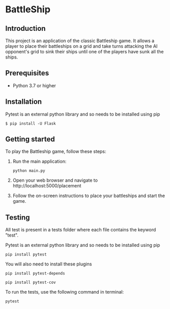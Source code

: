# BattleShip

## Introduction
This project is an application of the classic Battleship game. It allows a player to place their battleships on a grid and take turns attacking the AI opponent's grid to sink their ships until one of the players have sunk all the ships.

## Prerequisites

- Python 3.7 or higher

## Installation
Pytest is an external python library and so needs to be installed using pip

`$ pip install -U Flask`

## Getting started
To play the Battleship game, follow these steps:
1) Run the main application:

   `python main.py`
3) Open your web browser and navigate to http://localhost:5000/placement
4) Follow the on-screen instructions to place your battleships and start the game.

## Testing
All test is present in a tests folder where each file contains the keyword "test". 

Pytest is an external python library and so needs to be installed using pip

`pip install pytest`

You will also need to install these plugins

`pip install pytest-depends`

`pip install pytest-cov`

To run the tests, use the following command in terminal:

`pytest`
